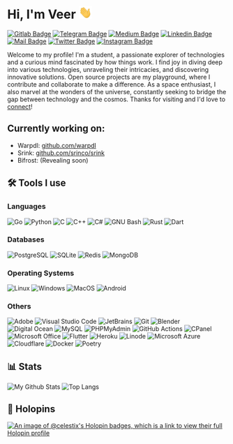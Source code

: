 # Hi, I'm Veer <img src="./wave.gif" width="30px">

[![Gitlab Badge](https://img.shields.io/badge/-celestix-FC6D26?style=flat&logo=GitLab&logoColor=white&link=https://gitlab.com/celestix/)](https://gitlab.com/celestix/)
[![Telegram Badge](https://img.shields.io/badge/-@CaptainPicard-0088cc?style=flat&logo=telegram&logoColor=white&link=https://telegram.me/captainpicard/)](https://telegram.me/captainpicard/)
[![Medium Badge](https://img.shields.io/badge/-@celestix-000000?style=flat&labelColor=000000&logo=Medium&link=https://medium.com/@celestix)](https://medium.com/@celestix)
[![Linkedin Badge](https://img.shields.io/badge/-celestix-blue?style=flat&logo=Linkedin&logoColor=white&link=https://www.linkedin.com/in/celestix/)](https://www.linkedin.com/in/celestix/)
[![Mail Badge](https://img.shields.io/badge/-i@anodite.co-c14438?style=flat&logo=gmail&logoColor=white&link=mailto:i@anodite.co)](mailto:i@anodite.co)
[![Twitter Badge](https://img.shields.io/badge/-@TheVeerRana-1ca0f1?style=flat&labelColor=1ca0f1&logo=twitter&logoColor=white&link=https://twitter.com/TheVeerRana)](https://twitter.com/TheVeerRana)
[![Instagram Badge](https://img.shields.io/badge/-@anonyindian-d10000?style=flat&logo=instagram&logoColor=white&link=https://instagram.com/anonyindian/)](https://instagram.com/anonyindian)

Welcome to my profile! I'm a student, a passionate explorer of technologies and a curious mind fascinated by how things work. I find joy in diving deep into various technologies, unraveling their intricacies, and discovering innovative solutions. Open source projects are my playground, where I contribute and collaborate to make a difference. As a space enthusiast, I also marvel at the wonders of the universe, constantly seeking to bridge the gap between technology and the cosmos. Thanks for visiting and I'd love to [connect](https://www.linkedin.com/in/celestix/)!

## Currently working on:
- Warpdl: [github.com/warpdl](https://github.com/warpdl)
- Srink: [github.com/srinco/srink](https://github.com/srinkco/srink)
- Bifrost: (Revealing soon)

## 🛠️  Tools I use

### Languages
![Go](https://img.shields.io/static/v1?style=for-the-badge&message=Go&color=00ADD8&logo=Go&logoColor=FFFFFF&label=)
![Python](https://img.shields.io/static/v1?style=for-the-badge&message=Python&color=3776AB&logo=Python&logoColor=FFFFFF&label=)
![C](https://img.shields.io/static/v1?style=for-the-badge&message=C&color=222222&logo=C&logoColor=A8B9CC&label=)
![C++](https://img.shields.io/static/v1?style=for-the-badge&message=C%2B%2B&color=00599C&logo=C%2B%2B&logoColor=FFFFFF&label=)
![C#](https://img.shields.io/static/v1?style=for-the-badge&message=C+Sharp&color=default&logo=CSharp&logoColor=FFFFFF&label=)
![GNU Bash](https://img.shields.io/static/v1?style=for-the-badge&message=GNU+Bash&color=4EAA25&logo=GNU+Bash&logoColor=FFFFFF&label=)
![Rust](https://img.shields.io/static/v1?style=for-the-badge&message=Rust&color=000000&logo=Rust&logoColor=FFFFFF&label=)
![Dart](https://img.shields.io/static/v1?style=for-the-badge&message=Dart&color=0175C2&logo=Dart&logoColor=FFFFFF&label=)

### Databases
![PostgreSQL](https://img.shields.io/static/v1?style=for-the-badge&message=PostgreSQL&color=4169E1&logo=PostgreSQL&logoColor=FFFFFF&label=)
![SQLite](https://img.shields.io/static/v1?style=for-the-badge&message=SQLite&color=003545&logo=SQLite&logoColor=FFFFFF&label=)
![Redis](https://img.shields.io/static/v1?style=for-the-badge&message=Redis&color=DC382D&logo=Redis&logoColor=FFFFFF&label=)
![MongoDB](https://img.shields.io/static/v1?style=for-the-badge&message=MongoDB&color=47A248&logo=MongoDB&logoColor=FFFFFF&label=)

### Operating Systems
![Linux](https://img.shields.io/static/v1?style=for-the-badge&message=Linux&color=red&logo=Linux&logoColor=FFFFFF&label=)
![Windows](https://img.shields.io/static/v1?style=for-the-badge&message=Windows&color=0078d4&logo=Windows&logoColor=FFFFFF&label=)
![MacOS](https://img.shields.io/static/v1?style=for-the-badge&message=MacOS&color=black&logo=MacOS&logoColor=FFFFFF&label=)
![Android](https://img.shields.io/static/v1?style=for-the-badge&message=Android&color=3DDC84&logo=Android&logoColor=FFFFFF&label=)

### Others
![Adobe](https://img.shields.io/static/v1?style=for-the-badge&message=Adobe&color=FF0000&logo=Adobe&logoColor=FFFFFF&label=)
![Visual Studio Code](https://img.shields.io/static/v1?style=for-the-badge&message=Visual+Studio+Code&color=007ACC&logo=Visual+Studio+Code&logoColor=FFFFFF&label=)
![JetBrains](https://img.shields.io/static/v1?style=for-the-badge&message=JetBrains&color=000000&logo=JetBrains&logoColor=FFFFFF&label=)
![Git](https://img.shields.io/static/v1?style=for-the-badge&message=Git&color=F05032&logo=Git&logoColor=FFFFFF&label=)
![Blender](https://img.shields.io/static/v1?style=for-the-badge&message=Blender&color=F5792A&logo=Blender&logoColor=FFFFFF&label=)
![Digital Ocean](https://img.shields.io/static/v1?style=for-the-badge&message=Digital+Ocean&color=008bcf&logo=DigitalOcean&logoColor=FFFFFF&label=)
![MySQL](https://img.shields.io/static/v1?style=for-the-badge&message=mysql&color=00758f&logo=mysql&logoColor=FBB040&label=)
![PHPMyAdmin](https://img.shields.io/static/v1?style=for-the-badge&message=Phpmyadmin&color=gray&logo=phpmyadmin&logoColor=FBB040&label=)
![GitHub Actions](https://img.shields.io/static/v1?style=for-the-badge&message=GitHub+Actions&color=2088FF&logo=GitHub+Actions&logoColor=FFFFFF&label=)
![CPanel](https://img.shields.io/static/v1?style=for-the-badge&message=CPanel&color=000000&logo=Cpanel&label=)
![Microsoft Office](https://img.shields.io/static/v1?style=for-the-badge&message=Microsoft+Office&color=D83B01&logo=Microsoft+Office&logoColor=FFFFFF&label=)
![Flutter](https://img.shields.io/static/v1?style=for-the-badge&message=Flutter&color=42A5F5&logo=flutter&logoColor=FFFFFF&label=)
![Heroku](https://img.shields.io/static/v1?style=for-the-badge&message=Heroku&color=430098&logo=Heroku&logoColor=FFFFFF&label=)
![Linode](https://img.shields.io/static/v1?style=for-the-badge&message=Linode&color=00A95C&logo=Linode&logoColor=FFFFFF&label=)
![Microsoft Azure](https://img.shields.io/static/v1?style=for-the-badge&message=Azure&color=007FFF&logo=MicrosoftAzure&logoColor=FFFFFF&label=)
![Cloudflare](https://img.shields.io/static/v1?style=for-the-badge&message=Cloudflare&color=F38020&logo=Cloudflare&logoColor=FFFFFF&label=)
![Docker](https://img.shields.io/static/v1?style=for-the-badge&message=Docker&color=2496ED&logo=Docker&logoColor=FFFFFF&label=)
![Poetry](https://img.shields.io/static/v1?style=for-the-badge&message=Poetry&color=60A5FA&logo=Poetry&logoColor=FFFFFF&label=)

## 📊 Stats
![My Github Stats](https://github-readme-stats.vercel.app/api?username=Celestix&count_private=true&show_icons=true&hide_title=true&include_all_commits=true&layout=compact&theme=radical)
![Top Langs](https://github-readme-stats.vercel.app/api/top-langs/?username=Celestix&langs_count=10&layout=compact&theme=radical)

## 🦖 Holopins
[![An image of @celestix's Holopin badges, which is a link to view their full Holopin profile](https://holopin.me/anonyindian)](https://holopin.io/@anonyindian)

